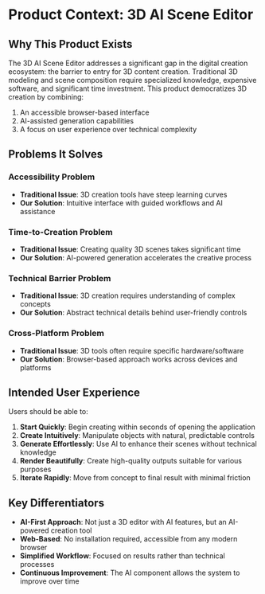 # Product Context: 3D AI Scene Editor

## Why This Product Exists

The 3D AI Scene Editor addresses a significant gap in the digital creation ecosystem: the barrier to entry for 3D content creation. Traditional 3D modeling and scene composition require specialized knowledge, expensive software, and significant time investment. This product democratizes 3D creation by combining:

1. An accessible browser-based interface
2. AI-assisted generation capabilities
3. A focus on user experience over technical complexity

## Problems It Solves

### Accessibility Problem
- **Traditional Issue**: 3D creation tools have steep learning curves
- **Our Solution**: Intuitive interface with guided workflows and AI assistance

### Time-to-Creation Problem
- **Traditional Issue**: Creating quality 3D scenes takes significant time
- **Our Solution**: AI-powered generation accelerates the creative process

### Technical Barrier Problem
- **Traditional Issue**: 3D creation requires understanding of complex concepts
- **Our Solution**: Abstract technical details behind user-friendly controls

### Cross-Platform Problem
- **Traditional Issue**: 3D tools often require specific hardware/software
- **Our Solution**: Browser-based approach works across devices and platforms

## Intended User Experience

Users should be able to:

1. **Start Quickly**: Begin creating within seconds of opening the application
2. **Create Intuitively**: Manipulate objects with natural, predictable controls
3. **Generate Effortlessly**: Use AI to enhance their scenes without technical knowledge
4. **Render Beautifully**: Create high-quality outputs suitable for various purposes
5. **Iterate Rapidly**: Move from concept to final result with minimal friction

## Key Differentiators

- **AI-First Approach**: Not just a 3D editor with AI features, but an AI-powered creation tool
- **Web-Based**: No installation required, accessible from any modern browser
- **Simplified Workflow**: Focused on results rather than technical processes
- **Continuous Improvement**: The AI component allows the system to improve over time
